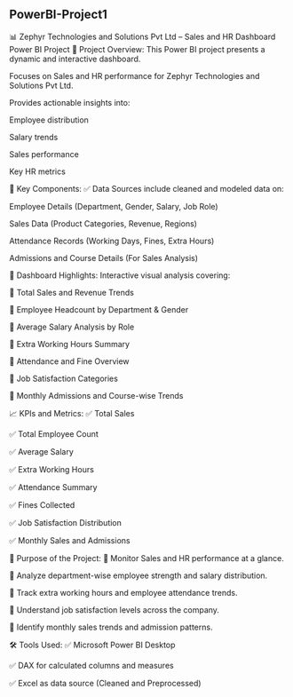 PowerBI-Project1
-------------------
📊 Zephyr Technologies and Solutions Pvt Ltd – Sales and HR Dashboard Power BI Project
📂 Project Overview:
This Power BI project presents a dynamic and interactive dashboard.

Focuses on Sales and HR performance for Zephyr Technologies and Solutions Pvt Ltd.

Provides actionable insights into:

Employee distribution

Salary trends

Sales performance

Key HR metrics

🔑 Key Components:
✅ Data Sources include cleaned and modeled data on:

Employee Details (Department, Gender, Salary, Job Role)

Sales Data (Product Categories, Revenue, Regions)

Attendance Records (Working Days, Fines, Extra Hours)

Admissions and Course Details (For Sales Analysis)

🌟 Dashboard Highlights:
Interactive visual analysis covering:

📌 Total Sales and Revenue Trends

📌 Employee Headcount by Department & Gender

📌 Average Salary Analysis by Role

📌 Extra Working Hours Summary

📌 Attendance and Fine Overview

📌 Job Satisfaction Categories

📌 Monthly Admissions and Course-wise Trends

📈 KPIs and Metrics:
✅ Total Sales

✅ Total Employee Count

✅ Average Salary

✅ Extra Working Hours

✅ Attendance Summary

✅ Fines Collected

✅ Job Satisfaction Distribution

✅ Monthly Sales and Admissions

🎯 Purpose of the Project:
📌 Monitor Sales and HR performance at a glance.

📌 Analyze department-wise employee strength and salary distribution.

📌 Track extra working hours and employee attendance trends.

📌 Understand job satisfaction levels across the company.

📌 Identify monthly sales trends and admission patterns.

🛠️ Tools Used:
✅ Microsoft Power BI Desktop

✅ DAX for calculated columns and measures

✅ Excel as data source (Cleaned and Preprocessed)

